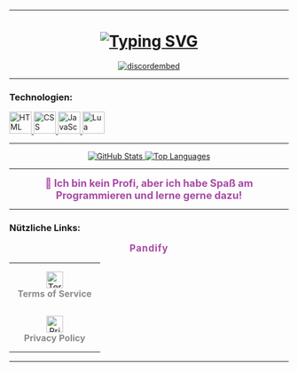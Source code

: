 <hr>
<h1 align="center">
	<a href="#">
		<img src="https://readme-typing-svg.herokuapp.com?font=Arial&weight=500&size=30&pause=1000&color=8A8A8A&center=true&vCenter=true&width=435&lines=%F0%9F%91%8B+Servus%2C+I'm+Panda;%F0%9F%A4%96+I'm+the+developer+of+Pandify" alt="Typing SVG" />
	</a>
</h1>

<div align="center">
	<a href="#" target="_blank">
		<img src="https://discord.c99.nl/widget/theme-4/364088330616569866.png" alt="discordembed">
	</a>
</div>
<hr>
<h3 align="left">Technologien:</h3>
<p>
	<a href="https://www.w3schools.com/html/" target="_blank" rel="noreferrer">
		<img src="https://cdn.jsdelivr.net/gh/devicons/devicon/icons/html5/html5-original.svg" alt="HTML" width="40" height="40">
	</a>
	<a href="https://www.w3schools.com/css/" target="_blank" rel="noreferrer">
		<img src="https://cdn.jsdelivr.net/gh/devicons/devicon/icons/css3/css3-original.svg" alt="CSS" width="40" height="40">
	</a>
	<a href="https://www.javascript.com/" target="_blank" rel="noreferrer">
		<img src="https://cdn.jsdelivr.net/gh/devicons/devicon/icons/javascript/javascript-original.svg" alt="JavaScript" width="40" height="40">
	</a>
	<a href="https://www.lua.org/" target="_blank" rel="noreferrer">
		<img src="https://cdn.jsdelivr.net/gh/devicons/devicon/icons/lua/lua-original.svg" alt="Lua" width="40" height="40">
	</a>
</p>
<hr>
<p align="center">
	<a href="https://github-readme-stats.vercel.app/api?username=PandaHDT&show_icons=true&theme=dark" target="_blank">
		<img src="https://github-readme-stats.vercel.app/api?username=PandaHDT&show_icons=true&theme=dark" alt="GitHub Stats">
	</a>
	<a href="https://github-readme-stats.vercel.app/api/top-langs/?username=PandaHDT&layout=compact&theme=dark" target="_blank">
		<img src="https://github-readme-stats.vercel.app/api/top-langs/?username=PandaHDT&layout=compact&theme=dark" alt="Top Languages">
	</a>
</p>

<hr>

<div align="center">
	<span style="font-size:1.3em; color:#A848A6; font-weight:bold;">
		🚀 Ich bin kein Profi, aber ich habe Spaß am Programmieren und lerne gerne dazu!
	</span>
</div>

<hr>
<h3 align="left">Nützliche Links:</h3>
<div align="center">
	<span style="font-size:1.2em;font-weight:bold;color:#A848A6;letter-spacing:1px;">Pandify</span>
</div>
<div align="center" style="margin-top:10px;">
	<table>
		<tr>
			<td align="center" style="padding: 15px;">
				<a href="https://pandahdt.de/pandify/terms-of-service/" target="_blank" style="text-decoration: none;">
					<img src="https://img.icons8.com/ios-filled/50/8A8A8A/document--v1.png" alt="Terms Icon" width="30" height="30"><br>
					<span style="color:#8A8A8A;font-weight:bold;">Terms of Service</span>
				</a>
			</td>
		</tr>
		<tr>
			<td align="center" style="padding: 15px;">
				<a href="https://pandahdt.de/pandify/privacy-policy/" target="_blank" style="text-decoration: none;">
					<img src="https://img.icons8.com/ios-filled/50/8A8A8A/privacy.png" alt="Privacy Icon" width="30" height="30"><br>
					<span style="color:#8A8A8A;font-weight:bold;">Privacy Policy</span>
				</a>
			</td>
		</tr>
	</table>
</div>
<hr>